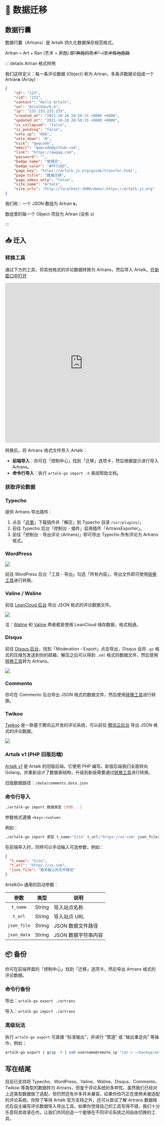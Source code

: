 # 🛬 数据迁移

## 数据行囊

数据行囊（Artrans）是 Artalk 持久化数据保存规范格式。

Artran = Art + Ran (艺术 + 奔跑) ~~即“奔跑的艺术”（艺术性地跑路~~

::: details Artran 格式样例

我们这样定义：每一条评论数据 (Object) 称为 Artran，多条评数据论组成一个 Artran**s** (Array)

```json
{
    "id": "123", 
    "rid": "233", 
    "content": "Hello Artalk", 
    "ua": "ArtalkGo/6.6", 
    "ip": "233.233.233.233",
    "created_at": "2021-10-28 20:50:15 +0800 +0800", 
    "updated_at": "2021-10-28 20:50:15 +0800 +0800", 
    "is_collapsed": "false", 
    "is_pending": "false", 
    "vote_up": "666", 
    "vote_down": "0", 
    "nick": "qwqcode", 
    "email": "qwqcode@github.com", 
    "link": "https://qwqaq.com", 
    "password": "", 
    "badge_name": "管理员", 
    "badge_color": "#FF716D", 
    "page_key": "https://artalk.js.org/guide/transfer.html", 
    "page_title": "数据迁移", 
    "page_admin_only": "false", 
    "site_name": "Artalk",
    "site_urls": "http://localhost:3000/demo/,https://artalk.js.org"
}
```

我们称：一个 JSON 数组为 Artran **s**，

数组里的每一个 Object 项目为 Artran (没有 s)

:::

## 📥 迁入

### 转换工具

通过下方的工具，将其他格式的评论数据转换为 Artrans，然后导入 Artalk。[在新窗口中打开](https://artransfer.netlify.app)

<iframe src="https://artransfer.netlify.app/?iframe=1" style="width: 100%;height: 520px;border: 0;"></iframe>

转换后，将 Artrans 格式文件导入 Artalk：

- **前端导入**：你可在「控制中心」找到「迁移」选项卡，然后根据提示进行导入 Artrans。
- **命令行导入**：执行 `artalk-go import -h` 查阅帮助文档。

### 获取评论数据

### Typecho

提供 Artrans 导出插件：

1. 点击「[这里](https://github.com/ArtalkJS/Artrans-Typecho/releases/download/v1.0.0/ArtransExporter.zip)」下载插件并「解压」到 Typecho 目录 `/usr/plugins/`。
2. 前往 Typecho 后台「控制台 - 插件」启用插件「ArtransExporter」。
3. 前往「控制台 - 导出评论 (Artrans)」即可导出 Typecho 所有评论为 Artrans 格式。

### WordPress

![](/images/transfer/wordpress.png)

前往 WordPress 后台「工具 - 导出」勾选「所有内容」，导出文件即可使用[转换工具](#转换工具)进行转换。

### Valine / Waline

前往 [LeanCloud 后台](https://console.leancloud.cn/) 导出 JSON 格式的评论数据文件。

![](/images/transfer/leancloud.png)

注：[Waline](https://waline.js.org/) 和 [Valine](https://valine.js.org/) 两者都是使用 LeanCloud 储存数据，格式相通。

### Disqus

前往 [Disqus 后台](https://disqus.com/admin)，找到「Moderation - Export」点击导出，Disqus 会将 `.gz` 格式的压缩包发送到你的邮箱，解压之后可以得到 `.xml` 格式的数据文件，然后使用[转换工具](#转换工具)转为 Artrans。

![](/images/transfer/disqus.png)

### Commento

你可在 Commento 后台导出 JSON 格式的数据文件，然后使用[转换工具](#转换工具)进行转换。

### Twikoo

[Twikoo](https://twikoo.js.org/) 是一款基于腾讯云开发的评论系统，可以前往 [腾讯云后台](https://console.cloud.tencent.com/tcb) 导出 JSON 格式的评论数据。

<img src="/images/transfer/tencent-tcb.png" style="max-width: 480px;">

### Artalk v1 (PHP 旧版后端)

[Artalk v1](https://github.com/ArtalkJS/ArtalkPHP) 是 Artalk 的旧版后端，它使用 PHP 编写。新版后端我们全面转向 Golang，并重新设计了数据表结构，升级到新版需要通过[转换工具](#转换工具)进行转换。

旧版数据路径：`/data/comments.data.json`

### 命令行导入

```bash
./artalk-go import 数据类型 [参数...]
```

参数格式遵循 `<key>:<value>`

例如：

```bash
./artalk-go import 类型 t_name:"Site" t_url:"https://xx.com" json_file:"文件路径"
```

在前端导入时，同样可以手动输入可选参数，例如：

```json
{
  "t_name": "Site",
  "t_url": "https://xx.com",
  "json_file": "服务器上的文件路径"
}
```

ArtalkGo 通用的启动参数：

|   参数   | 类型   | 说明         |
| :------: | ------ | ------------ |
| `t_name` | String | 导入站点名称 |
| `t_url`  | String | 导入站点 URL |
| `json_file`  | String | JSON 数据文件路径 |
| `json_data`  | String | JSON 数据字符串内容 |

## 📦 备份

你可在前端界面的「控制中心」找到「迁移」选项卡，然后导出 Artrans 格式的评论数据。

### 命令行备份

导出：`artalk-go export ./artrans`

导入：`artalk-go import ./artrans`

### 高级玩法

执行 `artalk-go export` 可直接 “标准输出”，并进行 “管道” 或 “输出重定向” 等操作，例如：

```bash
artalk-go export | gzip -9 | ssh username@remote_ip "cat > ~/backup/artrans.gz"
```

## 写在结尾

目前已支持将 Typecho、WordPress、Valine、Waline、Disqus、Commento、Twikoo 等类型的数据转为 Artrans，但鉴于评论系统的多样性，虽然我们已经对上述类型数据做了适配，但仍然还有许多并未兼容。如果你恰巧正在使用未被适配的评论系统，你除了等待 Artalk 官方支持之外，还可以尝试了解 Artrans 数据格式后自主编写评论数据导入导出工具。如果你觉得自己的工具写得不错，我们十分乐意将其收录在内，让我们共同创造一个能够在不同评论系统之间自由切换的工具。
